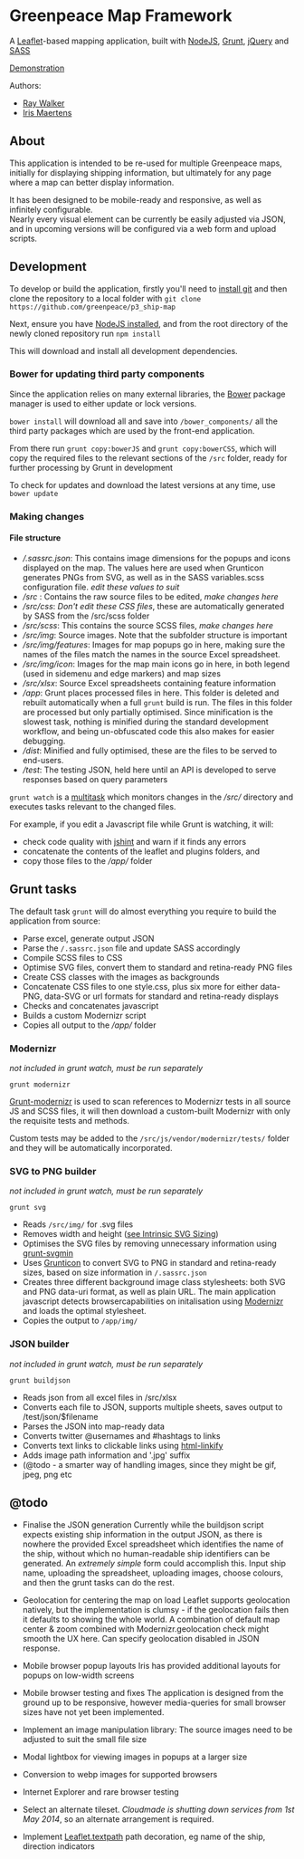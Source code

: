 Greenpeace Map Framework
========================

A [Leaflet](http://leafletjs.com)-based mapping application, built with [NodeJS](https://nodejs.org), 
[Grunt](http://gruntjs.com), [jQuery](http://jquery.com/) and [SASS](http://sass-lang.com/)

[Demonstration](http://james.raywalker.it/ship-map/)

Authors:
* [Ray Walker](https://github.com/funkygibbing)
* [Iris Maertens](https://github.com/irisism)

## About

This application is intended to be re-used for multiple Greenpeace maps, initially for displaying shipping information, but ultimately for any page where
a map can better display information.

It has been designed to be mobile-ready and responsive, as well as infinitely configurable.  
Nearly every visual element can be currently be easily adjusted via JSON, and in upcoming 
versions will be configured via a web form and upload scripts.


## Development

To develop or build the application, firstly you'll need to [install git](https://help.github.com/articles/set-up-git)
 and then clone the repository to a local folder with ```git clone https://github.com/greenpeace/p3_ship-map```

Next, ensure you have [NodeJS installed](http://nodejs.org/download/), and from the root directory of the newly cloned repository run ```npm install```

This will download and install all development dependencies.


### Bower for updating third party components

Since the application relies on many external libraries, the [Bower](http://bower.io/) package manager 
is used to either update or lock versions.

```bower install```  will download all and save into ```/bower_components/``` all 
the third party packages which are used by the front-end application.

From there run ```grunt copy:bowerJS``` and ```grunt copy:bowerCSS```, which will copy the
required files to the relevant sections of the ```/src``` folder, ready for further 
processing by Grunt in development

To check for updates and download the latest versions at any time, use ```bower update```


### Making changes

#### File structure

* */.sassrc.json*: This contains image dimensions for the popups and icons displayed on the map.
The values here are used when Grunticon generates PNGs from SVG, as well as in the SASS variables.scss configuration file. _edit these values to suit_
* */src* : Contains the raw source files to be edited, _make changes here_
* */src/css*: _Don't edit these CSS files_, these are automatically generated by SASS from the /src/scss folder
* */src/scss*: This contains the source SCSS files, _make changes here_
* */src/img*: Source images.  Note that the subfolder structure is important
* */src/img/features*: Images for map popups go in here, making sure the names of the files match the names in the source Excel spreadsheet.
* */src/img/icon*: Images for the map main icons go in here, in both legend (used in sidemenu and edge markers) and map sizes
* */src/xlsx*: Source Excel spreadsheets containing feature information
* */app*: Grunt places processed files in here. This folder is deleted and rebuilt automatically 
when a full ```grunt``` build is run. The files in this folder are processed but only partially optimised.
Since minification is the slowest task, nothing is minified during the standard 
development workflow, and being un-obfuscated code this also makes for easier debugging.
* */dist*: Minified and fully optimised, these are the files to be served to end-users.
* */test*: The testing JSON, held here until an API is developed to serve responses based on query parameters

```grunt watch``` is a [multitask](http://gruntjs.com/configuring-tasks) which 
monitors changes in the _/src/_ directory and executes tasks relevant to the changed files.

For example, if you edit a Javascript file while Grunt is watching, it will:

* check code quality with [jshint](https://github.com/gruntjs/grunt-contrib-jshint) and warn if it finds any errors
* concatenate the contents of the leaflet and plugins folders, and
* copy those files to the _/app/_ folder


## Grunt tasks

The default task ```grunt``` will do almost everything you require to build the application from source:

* Parse excel, generate output JSON
* Parse the ```/.sassrc.json``` file and update SASS accordingly
* Compile SCSS files to CSS
* Optimise SVG files, convert them to standard and retina-ready PNG files
* Create CSS classes with the images as backgrounds
* Concatenate CSS files to one style.css, plus six more for either data-PNG, data-SVG or url formats for standard and retina-ready displays
* Checks and concatenates javascript
* Builds a custom Modernizr script
* Copies all output to the _/app/_ folder

### Modernizr
_not included in grunt watch, must be run separately_

```grunt modernizr```

[Grunt-modernizr](https://github.com/doctyper/grunt-modernizr) is used to scan references to Modernizr tests in all source JS and SCSS files, it 
will then download a custom-built Modernizr with only the requisite tests and methods. 

Custom tests may be added to the ```/src/js/vendor/modernizr/tests/``` folder and they will be automatically incorporated.



### SVG to PNG builder
_not included in grunt watch, must be run separately_

```
grunt svg
```

* Reads ```/src/img/``` for .svg files
* Removes width and height ([see Intrinsic SVG Sizing](http://www.w3.org/Graphics/SVG/WG/wiki/Intrinsic_Sizing))
* Optimises the SVG files by removing unnecessary information using [grunt-svgmin](https://github.com/sindresorhus/grunt-svgmin)
* Uses [Grunticon](https://github.com/filamentgroup/grunticon) to convert SVG to PNG in standard and 
retina-ready sizes, based on size information in ```/.sassrc.json```
* Creates three different background image class stylesheets: both SVG and PNG data-uri format, as 
well as plain URL.  The main application javascript detects browsercapabilities on initalisation using 
[Modernizr](http://modernizr.com/) and loads the optimal stylesheet.
* Copies the output to ```/app/img/```


### JSON builder
_not included in grunt watch, must be run separately_

```
grunt buildjson
```

* Reads json from all excel files in /src/xlsx 
* Converts each file to JSON, supports multiple sheets, saves output to /test/json/$filename
* Parses the JSON into map-ready data
* Converts twitter @usernames and #hashtags to links
* Converts text links to clickable links using [html-linkify](https://github.com/parshap/html-linkify)
* Adds image path information and '.jpg' suffix 
* (@todo - a smarter way of handling images, since they might be gif, jpeg, png etc


## @todo

* Finalise the JSON generation
Currently while the buildjson script expects existing ship information in the output JSON, as there is nowhere the provided Excel spreadsheet which identifies the name of the ship, without which no human-readable ship identifiers can be generated.
An _extremely simple_ form could accomplish this. Input ship name, uploading the spreadsheet, uploading images, choose colours, and then the grunt tasks can do the rest.

* Geolocation for centering the map on load
Leaflet supports geolocation natively, but the implementation is clumsy - if the geolocation fails then it defaults to showing the whole world.  A combination of default map center & zoom combined
with Modernizr.geolocation check might smooth the UX here.  Can specify geolocation disabled in JSON response.

* Mobile browser popup layouts
Iris has provided additional layouts for popups on low-width screens

* Mobile browser testing and fixes
The application is designed from the ground up to be responsive, however media-queries for small browser sizes have not yet been implemented.

* Implement an image manipulation library: 
The source images need to be adjusted to suit the small file size

* Modal lightbox for viewing images in popups at a larger size

* Conversion to webp images for supported browsers

* Internet Explorer and rare browser testing

* Select an alternate tileset.  *Cloudmade is shutting down services from 1st May 2014*, so an alternate arrangement is required.

* Implement [Leaflet.textpath](https://github.com/makinacorpus/Leaflet.TextPath) path decoration, eg name of the ship, direction indicators
